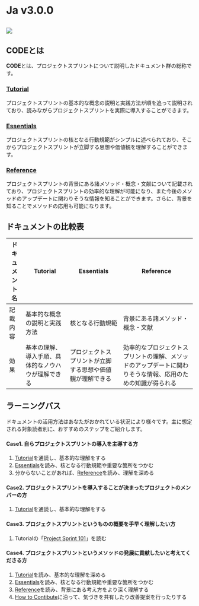 # Ja v3.0.0

## ![](../images/pjs\_logo.png)

## **CODEとは**

**CODE**とは、プロジェクトスプリントについて説明したドキュメント群の総称です。

### [**Tutorial**](tutorial/)

プロジェクトスプリントの基本的な概念の説明と実践方法が順を追って説明されており、読みながらプロジェクトスプリントを実際に導入することができます。

### [**Essentials**](essentials.md)

プロジェクトスプリントの核となる行動規範がシンプルに述べられており、そこからプロジェクトスプリントが立脚する思想や価値観を理解することができます。

### [**Reference**](../ja-v3.0.0-alpha/reference.md)

プロジェクトスプリントの背景にある諸メソッド・概念・文献について記載されており、プロジェクトスプリントの効率的な理解が可能になり、また今後のメソッドのアップデートに関わりそうな情報を知ることができます。さらに、背景を知ることでメソッドの応用も可能になります。

## **ドキュメントの比較表**

| ドキュメント名 | Tutorial                  | Essentials                   | Reference                                             |
| ------- | ------------------------- | ---------------------------- | ----------------------------------------------------- |
| 記載内容    | 基本的な概念の説明と実践方法            | 核となる行動規範                     | 背景にある諸メソッド・概念・文献                                      |
| 効果      | 基本の理解、導入手順、具体的なノウハウが理解できる | プロジェクトスプリントが立脚する思想や価値観が理解できる | 効率的なプロジェクトスプリントの理解、メソッドのアップデートに関わりそうな情報、応用のための知識が得られる |

## **ラーニングパス**

ドキュメントの活用方法はあなたがおかれている状況により様々です。主に想定される対象読者別に、おすすめのステップをご紹介します。

#### **Case1. 自らプロジェクトスプリントの導入を主導する方**

1. [Tutorial](tutorial/)を通読し、基本的な理解をする
2. [Essentials](essentials.md)を読み、核となる行動規範や重要な箇所をつかむ
3. 分からないことがあれば、[Reference](../ja-v3.0.0-alpha/reference.md)を読み、理解を深める

#### **Case2. プロジェクトスプリントを導入することが決まったプロジェクトのメンバーの方**

1. [Tutorial](tutorial/)を通読し、基本的な理解をする

#### **Case3. プロジェクトスプリントというものの概要を手早く理解したい方**

1. Tutorialの「[Project Sprint 101](tutorial/section1-1.md)」を読む

#### **Case4. プロジェクトスプリントというメソッドの発展に貢献したいと考えてくださる方**

1. [Tutorial](tutorial/)を読み、基本的な理解を深める
2. [Essentials](essentials.md)を読み、核となる行動規範や重要な箇所をつかむ
3. [Reference](../ja-v3.0.0-alpha/reference.md)を読み、背景にある考え方をより深く理解する
4. [How to Contibute](../contributing.md)に沿って、気づきを共有したり改善提案を行ったりする
